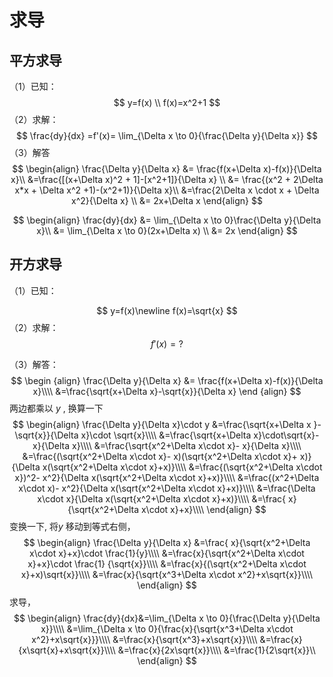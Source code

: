 # 求导

## 平方求导

（1）已知：
$$
y=f(x) \\
f(x)=x^2+1
$$
（2）求解：
$$
\frac{dy}{dx} =f'(x)= \lim_{\Delta x \to 0}{\frac{\Delta y}{\Delta x}}
$$
（3）解答
$$
\begin{align}
\frac{\Delta y}{\Delta x} &= \frac{f(x+\Delta x)-f(x)}{\Delta x}\\
&=\frac{[(x+\Delta x)^2 + 1]-[x^2+1]}{\Delta x} \\
&= \frac{(x^2 + 2\Delta x*x + \Delta x^2 +1)-(x^2+1)}{\Delta x}\\
&=\frac{2\Delta x \cdot x + \Delta x^2}{\Delta x} \\ 
&= 2x+\Delta x
\end{align}
$$


$$
\begin{align}
\frac{dy}{dx} &= \lim_{\Delta x \to 0}\frac{\Delta y}{\Delta x}\\ 
&= \lim_{\Delta x \to 0}(2x+\Delta x) \\
&= 2x
\end{align}
$$


## 开方求导
（1）已知：

$$
y=f(x)\newline f(x)=\sqrt{x}
$$
（2）求解：
$$
f'(x) = ?
$$


（3）解答：
$$
\begin {align}
\frac{\Delta y}{\Delta x} &= \frac{f(x+\Delta x)-f(x)}{\Delta x}\\\\
&=\frac{\sqrt{x+\Delta x}-\sqrt{x}}{\Delta x}
\end {align}
$$
两边都乘以 $y$ , 换算一下
$$
\begin{align}
\frac{\Delta y}{\Delta x}\cdot y &=\frac{\sqrt{x+\Delta x }- \sqrt{x}}{\Delta x}\cdot \sqrt{x}\\\\
&=\frac{\sqrt{x+\Delta x}\cdot\sqrt{x}- x}{\Delta x}\\\\
&=\frac{\sqrt{x^2+\Delta x\cdot x}- x}{\Delta x}\\\\
&=\frac{(\sqrt{x^2+\Delta x\cdot x}- x)(\sqrt{x^2+\Delta x\cdot x}+ x)}{\Delta x(\sqrt{x^2+\Delta x\cdot x}+x)}\\\\
&=\frac{(\sqrt{x^2+\Delta x\cdot x})^2- x^2}{\Delta x(\sqrt{x^2+\Delta x\cdot x}+x)}\\\\
&=\frac{(x^2+\Delta x\cdot x)- x^2}{\Delta x(\sqrt{x^2+\Delta x\cdot x}+x)}\\\\
&=\frac{\Delta x\cdot x}{\Delta x(\sqrt{x^2+\Delta x\cdot x}+x)}\\\\
&=\frac{ x}{\sqrt{x^2+\Delta x\cdot x}+x}\\\\
\end{align}
$$
变换一下, 将$y$ 移动到等式右侧，
$$
\begin{align}
\frac{\Delta y}{\Delta x} &=\frac{ x}{\sqrt{x^2+\Delta x\cdot x}+x}\cdot \frac{1}{y}\\\\
&=\frac{x}{\sqrt{x^2+\Delta x\cdot x}+x}\cdot \frac{1} {\sqrt{x}}\\\\
&=\frac{x}{(\sqrt{x^2+\Delta x\cdot x}+x)\sqrt{x}}\\\\
&=\frac{x}{\sqrt{x^3+\Delta x\cdot x^2}+x\sqrt{x}}\\\\
\end{align}
$$
求导，
$$
\begin{align}
\frac{dy}{dx}&=\lim_{\Delta x \to 0}{\frac{\Delta y}{\Delta x}}\\\\
&=\lim_{\Delta x \to 0}{\frac{x}{\sqrt{x^3+\Delta x\cdot x^2}+x\sqrt{x}}}\\\\
&=\frac{x}{\sqrt{x^3}+x\sqrt{x}}\\\\
&=\frac{x}{x\sqrt{x}+x\sqrt{x}}\\\\
&=\frac{x}{2x\sqrt{x}}\\\\
&=\frac{1}{2\sqrt{x}}\\
\end{align}
$$

